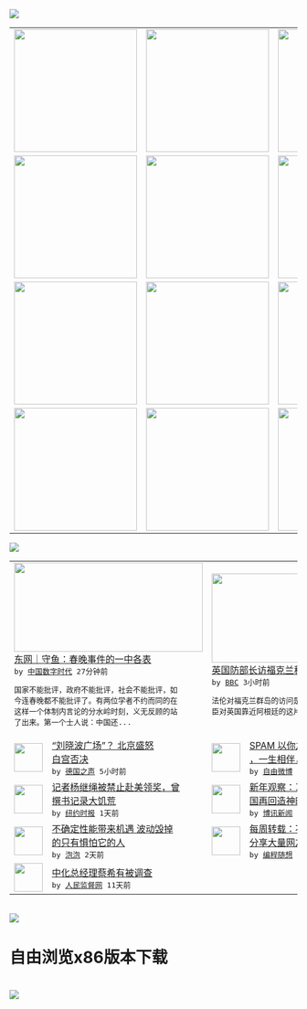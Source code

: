 

<a href="https://github.com/greatfire/z/raw/master/FreeBrowser.apk"><img src="https://raw.githubusercontent.com/greatfire/wiki/master/x/header.png" /></a><table><tr><td width="262" align="center" valign="center"><a href="https://github.com/greatfire/wiki/wiki/nyt" title="纽约时报中文网 国际纵览"><img src="https://raw.githubusercontent.com/greatfire/wiki/master/x/nyt_flag.png" width="215"/></a></td><td width="262" align="center" valign="center"><a href="https://github.com/greatfire/wiki/wiki/dw" title=""><img src="https://raw.githubusercontent.com/greatfire/wiki/master/x/dw_flag.png" width="215"/></a></td><td width="262" align="center" valign="center"><a href="https://github.com/greatfire/wiki/wiki/rmjd" title=""><img src="https://raw.githubusercontent.com/greatfire/wiki/master/x/rmjd_flag.png" width="215"/></a></td></tr><tr><td width="262" align="center" valign="center"><a href="https://github.com/paopaonetizen/website" title="泡泡 - 未经审查的互联网信息"><img src="https://raw.githubusercontent.com/greatfire/wiki/master/x/pp_flag.png" width="215"/></a></td><td width="262" align="center" valign="center"><a href="https://github.com/getlantern/mirror" title="以及自由微博和GreatFire.org官方中文论坛"><img src="https://raw.githubusercontent.com/greatfire/wiki/master/x/lantern_flag.png" width="215"/></a></td><td width="262" align="center" valign="center"><a href="https://github.com/cdtmirrors/m/" title=""><img src="https://raw.githubusercontent.com/greatfire/wiki/master/x/cdt_flag.png" width="215"/></a></td></tr><tr><td width="262" align="center" valign="center"><a href="https://github.com/program-think/blog" title="编程随想的博客"><img src="https://raw.githubusercontent.com/greatfire/wiki/master/x/pt_flag.png" width="215"/></a></td><td width="262" align="center" valign="center"><a href="https://github.com/greatfire/wiki/wiki/bbc" title=""><img src="https://raw.githubusercontent.com/greatfire/wiki/master/x/bbc_flag.png" width="215"/></a></td><td width="262" align="center" valign="center"><a href="https://github.com/freeweibo/s" title="自由微博 - 匿名和不受屏蔽的新浪微博搜索"><img src="https://raw.githubusercontent.com/greatfire/wiki/master/x/fw_flag.png" width="215"/></a></td></tr><tr><td width="262" align="center" valign="center"><a href="https://github.com/greatfire/wiki/wiki/google" title=""><img src="https://raw.githubusercontent.com/greatfire/wiki/master/x/google_flag.png" width="215"/></a></td><td width="262" align="center" valign="center"><a href="https://github.com/bxnews/boxun" title=""><img src="https://raw.githubusercontent.com/greatfire/wiki/master/x/bx_flag.png" width="215"/></a></td><td width="262" align="center" valign="center"><a href="https://github.com/greatfire/wiki/wiki/open-source" title="欢迎访问GreatFire.org开发者项目网站"><img src="https://raw.githubusercontent.com/greatfire/wiki/master/x/open-source_flag.png" width="215"/></a></td></tr></table><img src="https://raw.githubusercontent.com/greatfire/wiki/master/x/newsfeed text.png" /><table cols="4"><tr><td colspan="2" width="380"><a href="http://feedproxy.google.com/~r/chinadigitaltimes/zKps/~3/10p1aGFmLjo/"><img src="https://raw.githubusercontent.com/greatfire/wiki/master/x/cdt_logo_b.png" width="330" height="156"/></a></br><a href="http://feedproxy.google.com/~r/chinadigitaltimes/zKps/~3/10p1aGFmLjo/">东网｜守鱼：春晚事件的一中各表</a></br><kbd> by <a href="http://chinadigitaltimes.net/chinese/">中国数字时代</a> 27分钟前 </kbd></br><pre>国家不能批评，政府不能批评，社会不能批评，如<br/>今连春晚都不能批评了。有两位学者不约而同的在<br/>这样一个体制内言论的分水岭时刻，义无反顾的站<br/>了出来。第一个士人说：中国还...</pre></td><td colspan="2" width="380"><a href="http://www.bbc.com/zhongwen/simp/uk/2016/02/160217_falklands_fallon"><img src="http://a.files.bbci.co.uk/worldservice/live/assets/images/2016/02/17/160217214358_fallon_144x81_ap_nocredit.jpg" width="330" height="156"/></a></br><a href="http://www.bbc.com/zhongwen/simp/uk/2016/02/160217_falklands_fallon">英国防部长访福克兰称不会同阿根廷谈判</a></br><kbd> by <a href="http://www.bbc.co.uk/zhongwen/simp">BBC</a> 3小时前 </kbd></br><pre>法伦对福克兰群岛的访问是过去十多年英国国防大<br/>臣对英国靠近阿根廷的这片领土的首次访问。</pre></td></tr><tr><td><img src="http://www.dw.com/image/0,,16289338_302,00.jpg" width="50" height="50"/></td><td width="280"><a href="http://dw.com/p/1HwRY?maca=chi-GK-text-greatfire-all-chinese-15625-xml-mrss">“刘晓波广场”？ 北京盛怒 <br/>白宫否决</a></br><kbd> by <a href="http://dw.de">德国之声</a> 5小时前 </kbd></td><td><img src="https://raw.githubusercontent.com/greatfire/wiki/master/x/fw_logo.png" width="50" height="50"/></td><td width="280"><a href="https://freeweibo.com/weibo/3943659277151658">SPAM 以你之名，冠我之姓<br/>，一生相伴，一世相随！...</a></br><kbd> by <a href="https://freeweibo.com/">自由微博</a> 9小时前 </kbd></td></tr><tr><td><img src="http://static01.nyt.com/images/2016/02/17/world/17china-web1/17china-web1-articleLarge.jpg" width="50" height="50"/></td><td width="280"><a href="https://d3qlz4p8smvoli.cloudfront.net/china/20160217/c17china/">记者杨继绳被禁止赴美领奖，曾<br/>撰书记录大饥荒</a></br><kbd> by <a href="http://m.cn.nytimes.com/">纽约时报</a> 1天前 </kbd></td><td><img src="http://upload.bx.tl/news/temp14/201602170733411.png" width="50" height="50"/></td><td width="280"><a href="http://www.boxun.com/news/gb/pubvp/2016/02/201602172301.shtml">新年观察：习氏语录铺天盖地中<br/>国再回造神时代请看博讯...</a></br><kbd> by <a href="http://www.boxun.com">博讯新闻</a> 1天前 </kbd></td></tr><tr><td><img src="https://pao-pao.net/sites/pao-pao.net/files/styles/large/public/wen_zhong_tu__2.jpg?itok=yNSYccsb" width="50" height="50"/></td><td width="280"><a href="https://pao-pao.net/article/672">不确定性能带来机遇 波动毁掉<br/>的只有惧怕它的人</a></br><kbd> by <a href="https://pao-pao.net">泡泡</a> 2天前 </kbd></td><td><img src="http://lh5.googleusercontent.com/UPQD3cmXSJDF_EPa_BFdCs0Tb2D63DSy71ZF_yOWytgSv3d0vJ6R7jzjK582W6As9VTlyn-ri_L4jT4IwaZFLULe0yRCDd_5C4FYtGKEXsiAsyO32poih0SdRIW6lgaa1RTCFRZtD4M" width="50" height="50"/></td><td width="280"><a href="http://feedproxy.google.com/~r/programthink/~3/sVtVkAPeR8s/weekly-share-97.html">每周转载：不一样的猴年春晚（<br/>分享大量网友评论）</a></br><kbd> by <a href="http://program-think.blogspot.com">编程随想</a> 4天前 </kbd></td></tr><tr><td><img src="https://raw.githubusercontent.com/greatfire/wiki/master/x/rmjd_logo.png" width="50" height="50"/></td><td width="280"><a href="http://www.rmjdw.com//fanfuqianshao/20160206/15396.html">中化总经理蔡希有被调查 </a></br><kbd> by <a href="http://www.rmjdw.com/">人民监督网</a> 11天前 </kbd></td></table></br><a href="https://github.com/greatfire/z/raw/master/FreeBrowser.apk"><img src="https://raw.githubusercontent.com/greatfire/wiki/master/x/download app.png" /></a><h1>自由浏览x86版本下载<h1><a href="https://github.com/greatfire/z/raw/master/FreeBrowser-x86.apk"><img src="https://raw.githubusercontent.com/greatfire/images/master/fb86.qr.png" /></a>